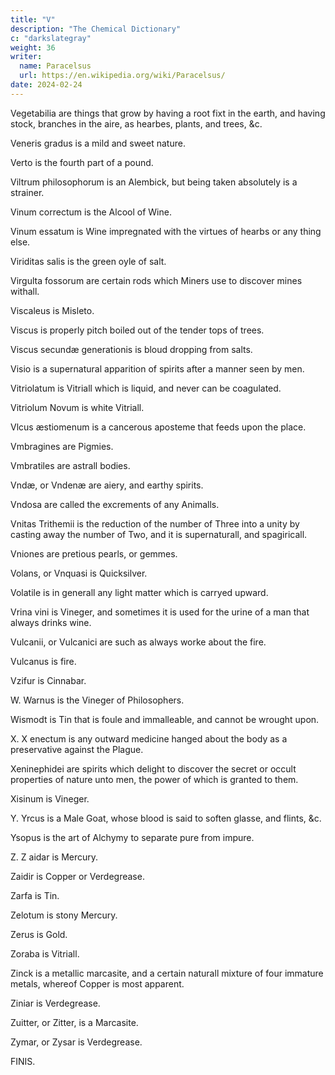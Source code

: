 ```yaml
---
title: "V"
description: "The Chemical Dictionary"
c: "darkslategray"
weight: 36
writer:
  name: Paracelsus
  url: https://en.wikipedia.org/wiki/Paracelsus/
date: 2024-02-24
---
```




Vegetabilia are things that grow by having a root fixt in the earth, and having stock, branches in the aire, as hearbes, plants, and trees, &c.

Veneris gradus is a mild and sweet nature.

Verto is the fourth part of a pound.

Viltrum philosophorum is an Alembick, but being taken absolutely is a strainer.

Vinum correctum is the Alcool of Wine.

Vinum essatum is Wine impregnated with the virtues of hearbs or any thing else.

Viriditas salis is the green oyle of salt.

Virgulta fossorum are certain rods which Miners use to discover mines withall.

Viscaleus is Misleto.

Viscus is properly pitch boiled out of the tender tops of trees.

Viscus secundæ generationis is bloud dropping from salts.

Visio is a supernatural apparition of spirits after a manner seen by men.

Vitriolatum is Vitriall which is liquid, and never can be coagulated.

Vitriolum Novum is white Vitriall.

Vlcus æstiomenum is a cancerous aposteme that feeds upon the place.

Vmbragines are Pigmies.

Vmbratiles are astrall bodies.

Vndæ, or Vndenæ are aiery, and earthy spirits.

Vndosa are called the excrements of any Animalls.

Vnitas Trithemii is the reduction of the number of Three into a unity by casting away the number of Two, and it is supernaturall, and spagiricall.

Vniones are pretious pearls, or gemmes.

Volans, or Vnquasi is Quicksilver.

Volatile is in generall any light matter which is carryed upward.

Vrina vini is Vineger, and sometimes it is used for the urine of a man that always drinks wine.

Vulcanii, or Vulcanici are such as always worke about the fire.

Vulcanus is fire.

Vzifur is Cinnabar.

W.
Warnus is the Vineger of Philosophers.

Wismodt is Tin that is foule and immalleable, and cannot be wrought upon.

X.
X
enectum is any outward medicine hanged about the body as a preservative against the Plague.

Xeninephidei are spirits which delight to discover the secret or occult properties of nature unto men, the power of which is granted to them.

Xisinum is Vineger.

Y.
Yrcus is a Male Goat, whose blood is said to soften glasse, and flints, &c.

Ysopus is the art of Alchymy to separate pure from impure.

Z.
Z
aidar is Mercury.

Zaidir is Copper or Verdegrease.

Zarfa is Tin.

Zelotum is stony Mercury.

Zerus is Gold.

Zoraba is Vitriall.

Zinck is a metallic marcasite, and a certain naturall mixture of four immature metals, whereof Copper is most apparent.

Ziniar is Verdegrease.

Zuitter, or Zitter, is a Marcasite.

Zymar, or Zysar is Verdegrease.

FINIS.